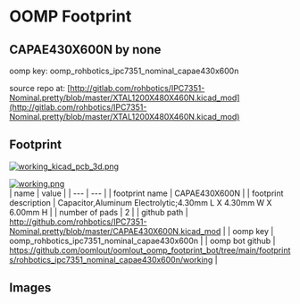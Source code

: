 # OOMP Footprint  
## CAPAE430X600N  by none  
  
oomp key: oomp_rohbotics_ipc7351_nominal_capae430x600n  
  
source repo at: [http://gitlab.com/rohbotics/IPC7351-Nominal.pretty/blob/master/XTAL1200X480X460N.kicad_mod](http://gitlab.com/rohbotics/IPC7351-Nominal.pretty/blob/master/XTAL1200X480X460N.kicad_mod)  
## Footprint  
  
[![working_kicad_pcb_3d.png](working_kicad_pcb_3d_600.png)](working_kicad_pcb_3d.png)  
  
[![working.png](working_600.png)](working.png)  
| name | value | 
| --- | --- | 
| footprint name | CAPAE430X600N | 
| footprint description | Capacitor,Aluminum Electrolytic;4.30mm L X 4.30mm W X 6.00mm H | 
| number of pads | 2 | 
| github path | http://github.com/rohbotics/IPC7351-Nominal.pretty/blob/master/CAPAE430X600N.kicad_mod | 
| oomp key | oomp_rohbotics_ipc7351_nominal_capae430x600n | 
| oomp bot github | https://github.com/oomlout/oomlout_oomp_footprint_bot/tree/main/footprints/rohbotics_ipc7351_nominal_capae430x600n/working | 
## Images  
